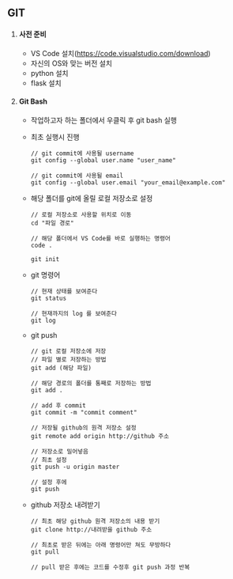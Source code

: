 ## GIT

1. #### 사전 준비

   - VS Code 설치(https://code.visualstudio.com/download)
   - 자신의 OS와 맞는 버전 설치
   - python 설치
   - flask 설치

2. #### Git Bash

   - 작업하고자 하는 폴더에서 우클릭 후 git bash 실행

   - 최초 실행시 진행

     ```
     // git commit에 사용될 username
     git config --global user.name "user_name"
     
     // git commit에 사용될 email
     git config --global user.email "your_email@example.com"
     ```

   - 해당 폴더를 git에 올릴 로컬 저장소로 설정

     ```
     // 로컬 저장소로 사용할 위치로 이동
     cd "파일 경로"
     
     // 해당 폴더에서 VS Code를 바로 실행하는 명령어
     code .
     
     git init
     ```

   - git 명령어

     ```
     // 현재 상태를 보여준다
     git status
     
     // 현재까지의 log 를 보여준다
     git log
     ```

   - git push

     ```
     // git 로컬 저장소에 저장
     // 파일 별로 저장하는 방법
     git add (해당 파일)
     
     // 해당 경로의 폴더를 통째로 저장하는 방법
     git add .
     
     // add 후 commit
     git commit -m "commit comment"
     
     // 저장될 github의 원격 저장소 설정
     git remote add origin http://github 주소
     
     // 저장소로 밀어넣음
     // 최초 설정
     git push -u origin master
     
     // 설정 후에
     git push
     ```

   - github 저장소 내려받기

     ```
     // 최초 해당 github 원격 저장소의 내용 받기
     git clone http://내려받을 github 주소
     
     // 최초로 받은 뒤에는 아래 명령어만 쳐도 무방하다
     git pull
     
     // pull 받은 후에는 코드를 수정후 git push 과정 반복
     ```

